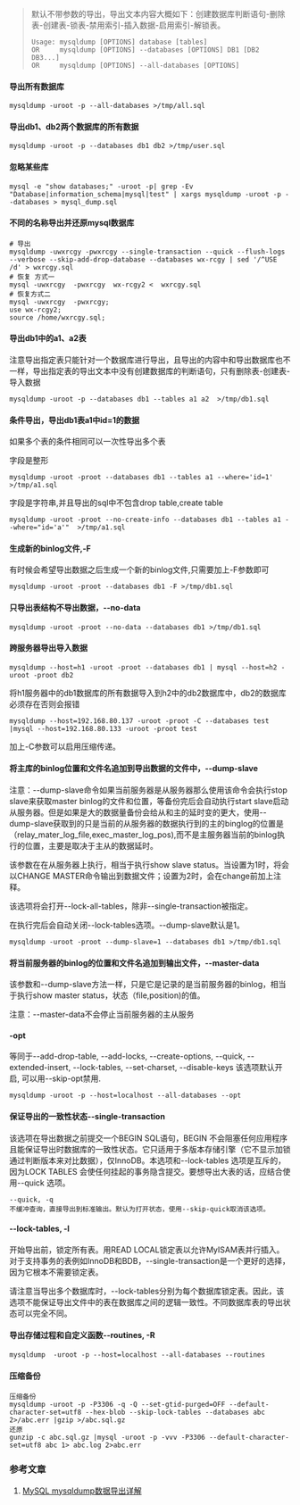 > 默认不带参数的导出，导出文本内容大概如下：创建数据库判断语句-删除表-创建表-锁表-禁用索引-插入数据-启用索引-解锁表。
>
> ```
> Usage: mysqldump [OPTIONS] database [tables]
> OR     mysqldump [OPTIONS] --databases [OPTIONS] DB1 [DB2 DB3...]
> OR     mysqldump [OPTIONS] --all-databases [OPTIONS]
> ```

#### 导出所有数据库

```
mysqldump -uroot -p --all-databases >/tmp/all.sql
```

#### 导出db1、db2两个数据库的所有数据

```
mysqldump -uroot -p --databases db1 db2 >/tmp/user.sql
```

#### 忽略某些库

```
mysql -e "show databases;" -uroot -p| grep -Ev "Database|information_schema|mysql|test" | xargs mysqldump -uroot -p --databases > mysql_dump.sql
```

#### 不同的名称导出并还原mysql数据库

```
# 导出
mysqldump -uwxrcgy -pwxrcgy --single-transaction --quick --flush-logs --verbose --skip-add-drop-database --databases wx-rcgy | sed '/^USE /d' > wxrcgy.sql
# 恢复 方式一
mysql -uwxrcgy  -pwxrcgy  wx-rcgy2 <  wxrcgy.sql
# 恢复方式二
mysql -uwxrcgy  -pwxrcgy;
use wx-rcgy2;
source /home/wxrcgy.sql;
```

#### 导出db1中的a1、a2表

注意导出指定表只能针对一个数据库进行导出，且导出的内容中和导出数据库也不一样，导出指定表的导出文本中没有创建数据库的判断语句，只有删除表-创建表-导入数据

```
mysqldump -uroot -p --databases db1 --tables a1 a2  >/tmp/db1.sql
```

#### 条件导出，导出db1表a1中id=1的数据

如果多个表的条件相同可以一次性导出多个表

字段是整形

```
mysqldump -uroot -proot --databases db1 --tables a1 --where='id=1'  >/tmp/a1.sql
```

字段是字符串,并且导出的sql中不包含drop table,create table

```
mysqldump -uroot -proot --no-create-info --databases db1 --tables a1 --where="id='a'"  >/tmp/a1.sql
```

#### 生成新的binlog文件,-F

有时候会希望导出数据之后生成一个新的binlog文件,只需要加上-F参数即可

```
mysqldump -uroot -proot --databases db1 -F >/tmp/db1.sql
```

#### 只导出表结构不导出数据，--no-data

```
mysqldump -uroot -proot --no-data --databases db1 >/tmp/db1.sql
```

#### 跨服务器导出导入数据

```
mysqldump --host=h1 -uroot -proot --databases db1 | mysql --host=h2 -uroot -proot db2
```

将h1服务器中的db1数据库的所有数据导入到h2中的db2数据库中，db2的数据库必须存在否则会报错

```
mysqldump --host=192.168.80.137 -uroot -proot -C --databases test |mysql --host=192.168.80.133 -uroot -proot test 
```

 加上-C参数可以启用压缩传递。

#### 将主库的binlog位置和文件名追加到导出数据的文件中，--dump-slave

注意：--dump-slave命令如果当前服务器是从服务器那么使用该命令会执行stop slave来获取master binlog的文件和位置，等备份完后会自动执行start slave启动从服务器。但是如果是大的数据量备份会给从和主的延时变的更大，使用--dump-slave获取到的只是当前的从服务器的数据执行到的主的binglog的位置是（relay_mater_log_file,exec_master_log_pos),而不是主服务器当前的binlog执行的位置，主要是取决于主从的数据延时。

该参数在在从服务器上执行，相当于执行show slave status。当设置为1时，将会以CHANGE MASTER命令输出到数据文件；设置为2时，会在change前加上注释。

该选项将会打开--lock-all-tables，除非--single-transaction被指定。

在执行完后会自动关闭--lock-tables选项。--dump-slave默认是1。

```
mysqldump -uroot -proot --dump-slave=1 --databases db1 >/tmp/db1.sql
```

#### 将当前服务器的binlog的位置和文件名追加到输出文件，--master-data

该参数和--dump-slave方法一样，只是它是记录的是当前服务器的binlog，相当于执行show master status，状态（file,position)的值。

注意：--master-data不会停止当前服务器的主从服务

#### -opt

等同于--add-drop-table, --add-locks, --create-options, --quick, --extended-insert, --lock-tables, --set-charset, --disable-keys 该选项默认开启, 可以用--skip-opt禁用.

```
mysqldump -uroot -p --host=localhost --all-databases --opt
```

#### 保证导出的一致性状态--single-transaction

该选项在导出数据之前提交一个BEGIN SQL语句，BEGIN 不会阻塞任何应用程序且能保证导出时数据库的一致性状态。它只适用于多版本存储引擎（它不显示加锁通过判断版本来对比数据），仅InnoDB。本选项和--lock-tables 选项是互斥的，因为LOCK TABLES 会使任何挂起的事务隐含提交。要想导出大表的话，应结合使用--quick 选项。

```
--quick, -q
不缓冲查询，直接导出到标准输出。默认为打开状态，使用--skip-quick取消该选项。
```

#### --lock-tables, -l

开始导出前，锁定所有表。用READ LOCAL锁定表以允许MyISAM表并行插入。对于支持事务的表例如InnoDB和BDB，--single-transaction是一个更好的选择，因为它根本不需要锁定表。

请注意当导出多个数据库时，--lock-tables分别为每个数据库锁定表。因此，该选项不能保证导出文件中的表在数据库之间的逻辑一致性。不同数据库表的导出状态可以完全不同。

#### 导出存储过程和自定义函数--routines, -R

```
mysqldump  -uroot -p --host=localhost --all-databases --routines
```

#### 压缩备份 

```
压缩备份
mysqldump -uroot -p -P3306 -q -Q --set-gtid-purged=OFF --default-character-set=utf8 --hex-blob --skip-lock-tables --databases abc 2>/abc.err |gzip >/abc.sql.gz
还原
gunzip -c abc.sql.gz |mysql -uroot -p -vvv -P3306 --default-character-set=utf8 abc 1> abc.log 2>abc.err
```

### 参考文章

1. [MySQL mysqldump数据导出详解 ](https://www.cnblogs.com/chenmh/p/5300370.html)